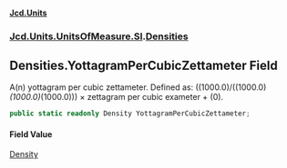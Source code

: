 #### [Jcd.Units](index.md 'index')
### [Jcd.Units.UnitsOfMeasure.SI](Jcd.Units.UnitsOfMeasure.SI.md 'Jcd.Units.UnitsOfMeasure.SI').[Densities](Densities.md 'Jcd.Units.UnitsOfMeasure.SI.Densities')

## Densities.YottagramPerCubicZettameter Field

A(n) yottagram per cubic zettameter. Defined as: ((1000.0)/((1000.0)*(1000.0)*(1000.0))) × zettagram per cubic exameter + (0).

```csharp
public static readonly Density YottagramPerCubicZettameter;
```

#### Field Value
[Density](Density.md 'Jcd.Units.UnitTypes.Density')